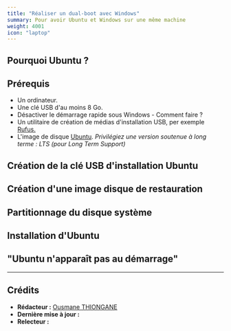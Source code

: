 ```yaml
---
title: "Réaliser un dual-boot avec Windows"
summary: Pour avoir Ubuntu et Windows sur une même machine
weight: 4001
icon: "laptop"
---
```


## Pourquoi Ubuntu ?

## Prérequis

* Un ordinateur.
* Une clé USB d'au moins 8 Go.
* Désactiver le démarrage rapide sous Windows - Comment faire ?
* Un utilitaire de création de médias d'installation USB, per exemple [Rufus.](https://rufus.ie/fr/)
* L'image de disque [Ubuntu](https://www.ubuntu-fr.org/download/). _Privilégiez une version soutenue à long terme : LTS (pour Long Term Support)_

## Création de la clé USB d'installation Ubuntu


## Création d'une image disque de restauration

## Partitionnage du disque système

## Installation d'Ubuntu

## "Ubuntu n'apparaît pas au démarrage"

---

## Crédits

* **Rédacteur :** [Ousmane THIONGANE](https://mowibox.github.io/)
* **Dernière mise à jour :**
* **Relecteur :**
